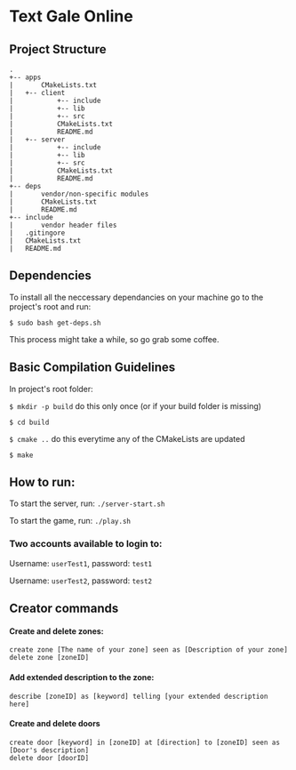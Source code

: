 # Text Gale Online

## Project Structure

```
.
+-- apps
|       CMakeLists.txt
|   +-- client
|           +-- include
|           +-- lib
|           +-- src
|           CMakeLists.txt
|           README.md
|   +-- server
|           +-- include
|           +-- lib
|           +-- src
|           CMakeLists.txt
|           README.md
+-- deps
|       vendor/non-specific modules
|       CMakeLists.txt
|       README.md
+-- include
|       vendor header files
|   .gitingore
|   CMakeLists.txt
|   README.md
```

## Dependencies
To install all the neccessary dependancies on your machine go to the project's root and run:

`$ sudo bash get-deps.sh`

This process might take a while, so go grab some coffee.

## Basic Compilation Guidelines
In project's root folder:

`$ mkdir -p build` do this only once (or if your build folder is missing)

`$ cd build`

`$ cmake ..` do this everytime any of the CMakeLists are updated

`$ make`


## How to run:
To start the server, run: `./server-start.sh`

To start the game, run: `./play.sh`

### Two accounts available to login to:
Username: `userTest1`, password: `test1`

Username: `userTest2`, password: `test2`


## Creator commands
#### Create and delete zones:
```
create zone [The name of your zone] seen as [Description of your zone]
delete zone [zoneID]
```
#### Add extended description to the zone:
```
describe [zoneID] as [keyword] telling [your extended description here] 
```
#### Create and delete doors
```
create door [keyword] in [zoneID] at [direction] to [zoneID] seen as [Door's description]
delete door [doorID]
```